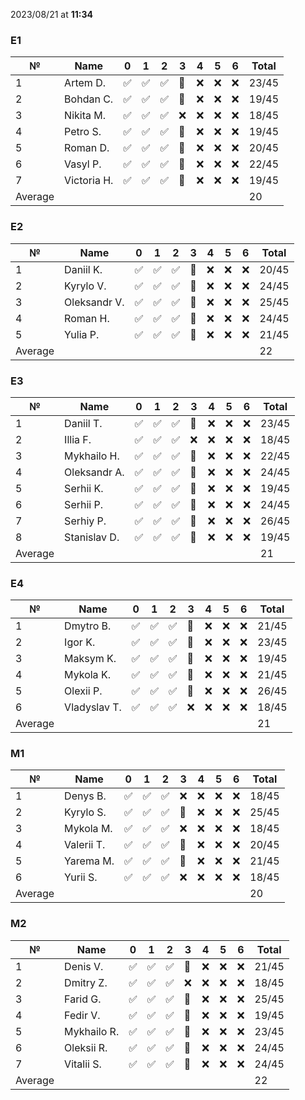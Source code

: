 2023/08/21 at **11:34**
### E1
|№|Name|0|1|2|3|4|5|6|Total|
|-----|-----|-----|-----|-----|-----|-----|-----|-----|-----|
|1|Artem D.|✅|✅|✅|🔄|❌|❌|❌|23/45|
|2|Bohdan C.|✅|✅|✅|🔄|❌|❌|❌|19/45|
|3|Nikita M.|✅|✅|✅|❌|❌|❌|❌|18/45|
|4|Petro S.|✅|✅|✅|🔄|❌|❌|❌|19/45|
|5|Roman D.|✅|✅|✅|🔄|❌|❌|❌|20/45|
|6|Vasyl P.|✅|✅|✅|🔄|❌|❌|❌|22/45|
|7|Victoria H.|✅|✅|✅|🔄|❌|❌|❌|19/45|
|Average|||||||||20||
### E2
|№|Name|0|1|2|3|4|5|6|Total|
|-----|-----|-----|-----|-----|-----|-----|-----|-----|-----|
|1|Daniil K.|✅|✅|✅|🔄|❌|❌|❌|20/45|
|2|Kyrylo V.|✅|✅|✅|🔄|❌|❌|❌|24/45|
|3|Oleksandr V.|✅|✅|✅|🔄|❌|❌|❌|25/45|
|4|Roman H.|✅|✅|✅|🔄|❌|❌|❌|24/45|
|5|Yulia P.|✅|✅|✅|🔄|❌|❌|❌|21/45|
|Average|||||||||22||
### E3
|№|Name|0|1|2|3|4|5|6|Total|
|-----|-----|-----|-----|-----|-----|-----|-----|-----|-----|
|1|Daniil T.|✅|✅|✅|🔄|❌|❌|❌|23/45|
|2|Illia F.|✅|✅|✅|❌|❌|❌|❌|18/45|
|3|Mykhailo H.|✅|✅|✅|🔄|❌|❌|❌|22/45|
|4|Oleksandr A.|✅|✅|✅|🔄|❌|❌|❌|24/45|
|5|Serhii K.|✅|✅|✅|🔄|❌|❌|❌|19/45|
|6|Serhii P.|✅|✅|✅|🔄|❌|❌|❌|24/45|
|7|Serhiy P.|✅|✅|✅|🔄|❌|❌|❌|26/45|
|8|Stanislav D.|✅|✅|✅|🔄|❌|❌|❌|19/45|
|Average|||||||||21||
### E4
|№|Name|0|1|2|3|4|5|6|Total|
|-----|-----|-----|-----|-----|-----|-----|-----|-----|-----|
|1|Dmytro B.|✅|✅|✅|🔄|❌|❌|❌|21/45|
|2|Igor K.|✅|✅|✅|🔄|❌|❌|❌|23/45|
|3|Maksym K.|✅|✅|✅|🔄|❌|❌|❌|19/45|
|4|Mykola K.|✅|✅|✅|🔄|❌|❌|❌|21/45|
|5|Olexii P.|✅|✅|✅|🔄|❌|❌|❌|26/45|
|6|Vladyslav T.|✅|✅|✅|❌|❌|❌|❌|18/45|
|Average|||||||||21||
### M1
|№|Name|0|1|2|3|4|5|6|Total|
|-----|-----|-----|-----|-----|-----|-----|-----|-----|-----|
|1|Denys B.|✅|✅|✅|❌|❌|❌|❌|18/45|
|2|Kyrylo S.|✅|✅|✅|🔄|❌|❌|❌|25/45|
|3|Mykola M.|✅|✅|✅|❌|❌|❌|❌|18/45|
|4|Valerii T.|✅|✅|✅|🔄|❌|❌|❌|20/45|
|5|Yarema M.|✅|✅|✅|🔄|❌|❌|❌|21/45|
|6|Yurii S.|✅|✅|✅|❌|❌|❌|❌|18/45|
|Average|||||||||20||
### M2
|№|Name|0|1|2|3|4|5|6|Total|
|-----|-----|-----|-----|-----|-----|-----|-----|-----|-----|
|1|Denis V.|✅|✅|✅|🔄|❌|❌|❌|21/45|
|2|Dmitry Z.|✅|✅|✅|❌|❌|❌|❌|18/45|
|3|Farid G.|✅|✅|✅|🔄|❌|❌|❌|25/45|
|4|Fedir V.|✅|✅|✅|🔄|❌|❌|❌|19/45|
|5|Mykhailo R.|✅|✅|✅|🔄|❌|❌|❌|23/45|
|6|Oleksii R.|✅|✅|✅|🔄|❌|❌|❌|24/45|
|7|Vitalii S.|✅|✅|✅|🔄|❌|❌|❌|24/45|
|Average|||||||||22||
